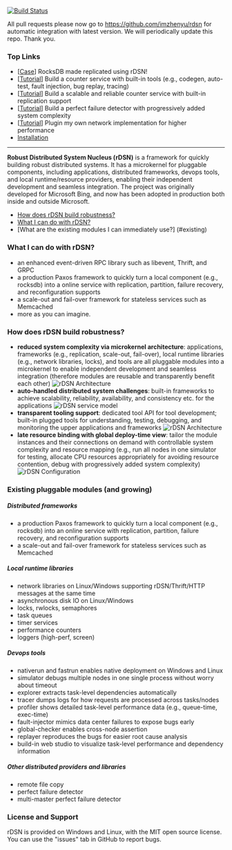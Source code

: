 [![Build Status](https://travis-ci.org/XiaoMi/rdsn.svg?branch=master)](https://travis-ci.org/XiaoMi/rdsn)

All pull requests please now go to https://github.com/imzhenyu/rdsn for automatic integration with latest version. We will periodically update this repo. Thank you.

### Top Links
 * [[Case](https://github.com/imzhenyu/rocksdb)] RocksDB made replicated using rDSN!
 * [[Tutorial](https://github.com/Microsoft/rDSN/wiki/Tutorial:-Build-A-Single-Node-Counter-Service)] Build a counter service with built-in tools (e.g., codegen, auto-test, fault injection, bug replay, tracing)
 * [[Tutorial](https://github.com/Microsoft/rDSN/wiki/Tutorial:-Build-A-Scalable-and-Reliable-Counter-Service)] Build a scalable and reliable counter service with built-in replication support
 * [[Tutorial](https://github.com/Microsoft/rDSN/wiki/Tutorial:-Perfect-Failure-Detector)] Build a perfect failure detector with progressively added system complexity
 * [[Tutorial](https://github.com/Microsoft/rDSN/wiki/Tutorial:-Plugin-A-New-Network-Implementation)] Plugin my own network implementation for higher performance
 * [Installation](https://github.com/Microsoft/rDSN/wiki/Installation)
 
<hr>

**Robust Distributed System Nucleus (rDSN)** is a framework for quickly building robust distributed systems. It has a microkernel for pluggable components, including applications, distributed frameworks, devops tools, and local runtime/resource providers, enabling their independent development and seamless integration. The project was originally developed for Microsoft Bing, and now has been adopted in production both inside and outside Microsoft. 

* [How does rDSN build robustness?](#novel)
* [What I can do with rDSN?](#cando)
* [What are the existing modules I can immediately use?] (#existing)

### <a name="cando"> What I can do with rDSN? </a>

 * an enhanced event-driven RPC library such as libevent, Thrift, and GRPC
 * a production Paxos framework to quickly turn a local component (e.g., rocksdb) into a online service with replication, partition, failure recovery, and reconfiguration supports
 * a scale-out and fail-over framework for stateless services such as Memcached
 * more as you can imagine.

### <a name="novel"> How does rDSN build robustness? </a> 

 * **reduced system complexity via microkernel architecture**: applications, frameworks (e.g., replication, scale-out, fail-over), local runtime libraries (e.g., network libraries, locks), and tools are all pluggable modules into a microkernel to enable independent development and seamless integration (therefore modules are reusable and transparently benefit each other) 
 ![rDSN Architecture](doc/imgs/arch.png)
 * **auto-handled distributed system challenges**: built-in frameworks to achieve scalability, reliability, availability, and consistency etc. for the applications
 ![rDSN service model](doc/imgs/rdsn-layer2.jpg)
 * **transparent tooling support**: dedicated tool API for tool development; built-in plugged tools for understanding, testing, debugging, and monitoring the upper applications and frameworks 
 ![rDSN Architecture](doc/imgs/viz.png)
 * **late resource binding with global deploy-time view**: tailor the module instances and their connections on demand with controllable system complexity and resource mapping (e.g., run all nodes in one simulator for testing, allocate CPU resources appropriately for avoiding resource contention, debug with progressively added system complexity) 
 ![rDSN Configuration](doc/imgs/config.png) 
 
 
### <a name="existing">Existing pluggable modules (and growing) </a>

##### Distributed frameworks

 * a production Paxos framework to quickly turn a local component (e.g., rocksdb) into an online service with replication, partition, failure recovery, and reconfiguration supports
 * a scale-out and fail-over framework for stateless services such as Memcached

##### Local runtime libraries 

 * network libraries on Linux/Windows supporting rDSN/Thrift/HTTP messages at the same time
 * asynchronous disk IO on Linux/Windows
 * locks, rwlocks, semaphores
 * task queues 
 * timer services
 * performance counters
 * loggers (high-perf, screen)

##### Devops tools

 * nativerun and fastrun enables native deployment on Windows and Linux 
 * simulator debugs multiple nodes in one single process without worry about timeout
 * explorer extracts task-level dependencies automatically
 * tracer dumps logs for how requests are processed across tasks/nodes
 * profiler shows detailed task-level performance data (e.g., queue-time, exec-time)
 * fault-injector mimics data center failures to expose bugs early
 * global-checker enables cross-node assertion 
 * replayer reproduces the bugs for easier root cause analysis
 * build-in web studio to visualize task-level performance and dependency information

##### Other distributed providers and libraries

 * remote file copy 
 * perfect failure detector
 * multi-master perfect failure detector 

### License and Support

rDSN is provided on Windows and Linux, with the MIT open source license. You can use the "issues" tab in GitHub to report bugs. 


